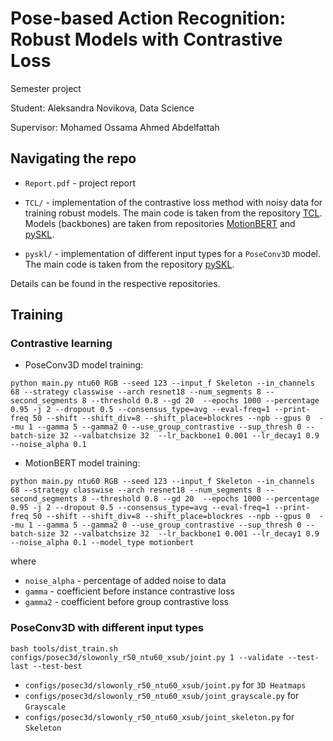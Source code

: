 # Pose-based Action Recognition: Robust Models with Contrastive Loss

Semester project

Student: Aleksandra Novikova, Data Science

Supervisor: Mohamed Ossama Ahmed Abdelfattah


## Navigating the repo

- `Report.pdf` - project report

- `TCL/` - implementation of the contrastive loss method with noisy data for training robust models.
The main code is taken from the repository [TCL](https://github.com/CVIR/TCL).
Models (backbones) are taken from repositories [MotionBERT](https://github.com/Walter0807/MotionBERT) and [pySKL](https://github.com/kennymckormick/pyskl).

- `pyskl/` - implementation of different input types for a `PoseConv3D` model.
The main code is taken from the repository [pySKL](https://github.com/kennymckormick/pyskl).

Details can be found in the respective repositories.

## Training 

### Contrastive learning
- PoseConv3D model training:
```
python main.py ntu60 RGB --seed 123 --input_f Skeleton --in_channels 68 --strategy classwise --arch resnet18 --num_segments 8 --second_segments 8 --threshold 0.8 --gd 20  --epochs 1000 --percentage 0.95 -j 2 --dropout 0.5 --consensus_type=avg --eval-freq=1 --print-freq 50 --shift --shift_div=8 --shift_place=blockres --npb --gpus 0  --mu 1 --gamma 5 --gamma2 0 --use_group_contrastive --sup_thresh 0 --batch-size 32 --valbatchsize 32  --lr_backbone1 0.001 --lr_decay1 0.9  --noise_alpha 0.1
```

- MotionBERT model training:
```
python main.py ntu60 RGB --seed 123 --input_f Skeleton --in_channels 68 --strategy classwise --arch resnet18 --num_segments 8 --second_segments 8 --threshold 0.8 --gd 20  --epochs 1000 --percentage 0.95 -j 2 --dropout 0.5 --consensus_type=avg --eval-freq=1 --print-freq 50 --shift --shift_div=8 --shift_place=blockres --npb --gpus 0  --mu 1 --gamma 5 --gamma2 0 --use_group_contrastive --sup_thresh 0 --batch-size 32 --valbatchsize 32  --lr_backbone1 0.001 --lr_decay1 0.9  --noise_alpha 0.1 --model_type motionbert
```

where 
  -  `noise_alpha` - percentage of added noise to data
  -  `gamma` - coefficient before instance contrastive loss
  -  `gamma2` - coefficient before group contrastive loss


### PoseConv3D with different input types

```
bash tools/dist_train.sh configs/posec3d/slowonly_r50_ntu60_xsub/joint.py 1 --validate --test-last --test-best
```

- `configs/posec3d/slowonly_r50_ntu60_xsub/joint.py` for `3D Heatmaps`
- `configs/posec3d/slowonly_r50_ntu60_xsub/joint_grayscale.py` for `Grayscale`
- `configs/posec3d/slowonly_r50_ntu60_xsub/joint_skeleton.py` for `Skeleton`
